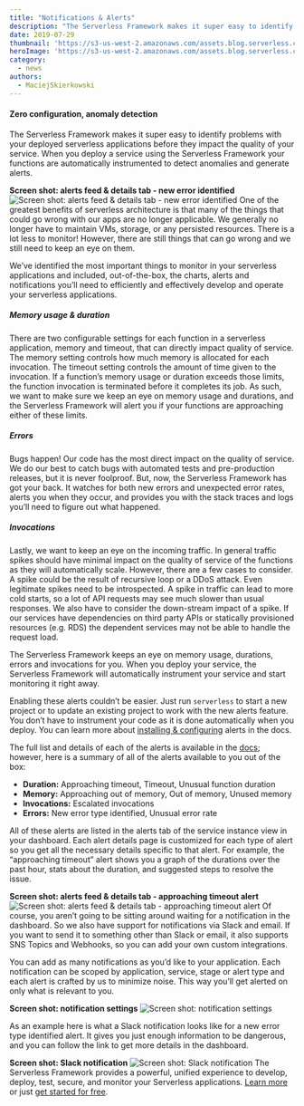 ```yaml
---
title: "Notifications & Alerts"
description: "The Serverless Framework makes it super easy to identify problems with your deployed serverless applications before they impact the quality of your service"
date: 2019-07-29
thumbnail: 'https://s3-us-west-2.amazonaws.com/assets.blog.serverless.com/notifications-and-alerts/thumbnail.png'
heroImage: 'https://s3-us-west-2.amazonaws.com/assets.blog.serverless.com/notifications-and-alerts/header-alt.png'
category:
  - news
authors: 
  - MaciejSkierkowski
---
```


#### Zero configuration, anomaly detection

The Serverless Framework makes it super easy to identify problems with your deployed serverless applications before they impact the quality of your service. When you deploy a service using the Serverless Framework your functions are automatically instrumented to detect anomalies and generate alerts.

__Screen shot: alerts feed & details tab - new error identified__
![Screen shot: alerts feed & details tab - new error identified](https://s3-us-west-2.amazonaws.com/assets.blog.serverless.com/notifications-and-alerts/alertsfeed-and-details.png)
One of the greatest benefits of serverless architecture is that many of the things that could go wrong with our apps are no longer applicable. We generally no longer have to maintain VMs, storage, or any persisted resources. There is a lot less to monitor! However, there are still things that can go wrong and we still need to keep an eye on them.

We’ve identified the most important things to monitor in your serverless applications and included, out-of-the-box, the charts, alerts and notifications you’ll need to efficiently and effectively develop and operate your serverless applications.

##### Memory usage & duration

There are two configurable settings for each function in a serverless application, memory and timeout, that can directly impact quality of service. The memory setting controls how much memory is allocated for each invocation. The timeout setting controls the amount of time given to the invocation. If a function’s memory usage or duration exceeds those limits, the function invocation is terminated before it completes its job. As such, we want to make sure we keep an eye on memory usage and durations, and the Serverless Framework will alert you if your functions are approaching either of these limits.

##### Errors

Bugs happen! Our code has the most direct impact on the quality of service. We do our best to catch bugs with automated tests and pre-production releases, but it is never foolproof. But, now, the Serverless Framework has got your back. It watches for both new errors and unexpected error rates, alerts you when they occur, and provides you with the stack traces and logs you’ll need to figure out what happened.

##### Invocations

Lastly, we want to keep an eye on the incoming traffic. In general traffic spikes should have minimal impact on the quality of service of the functions as they will automatically scale. However, there are a few cases to consider. A spike could be the result of recursive loop or a DDoS attack. Even legitimate spikes need to be introspected. A spike in traffic can lead to more cold starts, so a lot of API requests may see much slower than usual responses. We also have to consider the down-stream impact of a spike. If our services have dependencies on third party APIs or statically provisioned resources (e.g. RDS) the dependent services may not be able to handle the request load.

The Serverless Framework keeps an eye on memory usage, durations, errors and invocations for you. When you deploy your service, the Serverless Framework will automatically instrument your service and start monitoring it right away. 

Enabling these alerts couldn’t be easier. Just run `serverless` to start a new project or to update an existing project to work with the new alerts feature. You don’t have to instrument your code as it is done automatically when you deploy. You can learn more about [installing & configuring](https://serverless.com/framework/docs/dashboard/insights/) alerts in the docs.

The full list and details of each of the alerts is available in the [docs](https://serverless.com/framework/docs/dashboard/insights#alerts); however, here is a summary of all of the alerts available to you out of the box:

* __Duration:__ Approaching timeout, Timeout, Unusual function duration
* __Memory:__ Approaching out of memory, Out of memory, Unused memory
* __Invocations:__ Escalated invocations
* __Errors:__ New error type identified, Unusual error rate

All of these alerts are listed in the alerts tab of the service instance view in your dashboard. Each alert details page is customized for each type of alert so you get all the necessary details specific to that alert. For example, the “approaching timeout” alert shows you a graph of the durations over the past hour, stats about the duration, and suggested steps to resolve the issue.

__Screen shot: alerts feed & details tab - approaching timeout alert__
![Screen shot: alerts feed & details tab - approaching timeout alert](https://s3-us-west-2.amazonaws.com/assets.blog.serverless.com/notifications-and-alerts/alertsfeed-and-details-approaching-timeout.png)
Of course, you aren’t going to be sitting around waiting for a notification in the dashboard. So we also have support for notifications via Slack and email. If you want to send it to something other than Slack or email, it also supports SNS Topics and Webhooks, so you can add your own custom integrations.

You can add as many notifications as you’d like to your application. Each notification can be scoped by application, service, stage or alert type and each alert is crafted by us to minimize noise. This way you’ll get alerted on only what is relevant to you.

__Screen shot: notification settings__
![Screen shot: notification settings](https://s3-us-west-2.amazonaws.com/assets.blog.serverless.com/notifications-and-alerts/notification-settings.png)

As an example here is what a Slack notification looks like for a new error type identified alert. It gives you just enough information to be dangerous, and you can follow the link to get more details in the dashboard.

__Screen shot: Slack notification__
![Screen shot: Slack notification](https://s3-us-west-2.amazonaws.com/assets.blog.serverless.com/notifications-and-alerts/slack-notification.png)
The Serverless Framework provides a powerful, unified experience to develop, deploy, test, secure, and monitor your Serverless applications. [Learn more](https://serverless.com/framework/) or just [get started for free](https://serverless.com/framework/).

